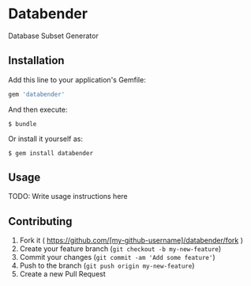 # Databender

Database Subset Generator

## Installation

Add this line to your application's Gemfile:

```ruby
gem 'databender'
```

And then execute:

    $ bundle

Or install it yourself as:

    $ gem install databender

## Usage

TODO: Write usage instructions here

## Contributing

1. Fork it ( https://github.com/[my-github-username]/databender/fork )
2. Create your feature branch (`git checkout -b my-new-feature`)
3. Commit your changes (`git commit -am 'Add some feature'`)
4. Push to the branch (`git push origin my-new-feature`)
5. Create a new Pull Request
